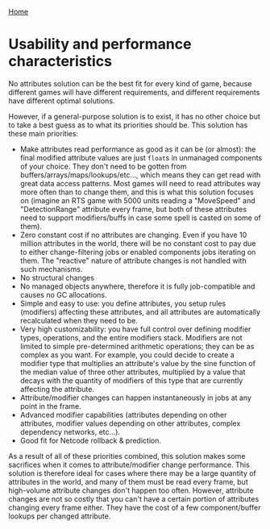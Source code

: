 
[Home](../README.md)

# Usability and performance characteristics

No attributes solution can be the best fit for every kind of game, because different games will have different requirements, and different requirements have different optimal solutions.

However, if a general-purpose solution is to exist, it has no other choice but to take a best guess as to what its priorities should be. This solution has these main priorities:
* Make attributes read performance as good as it can be (or almost): the final modified attribute values are just `float`s in unmanaged components of your choice. They don't need to be gotten from buffers/arrays/maps/lookups/etc..., which means they can get read with great data access patterns. Most games will need to read attributes way more often than to change them, and this is what this solution focuses on (imagine an RTS game with 5000 units reading a "MoveSpeed" and "DetectionRange" attribute every frame, but both of these attributes need to support modifiers/buffs in case some spell is casted on some of them).
* Zero constant cost if no attributes are changing. Even if you have 10 million attributes in the world, there will be no constant cost to pay due to either change-filtering jobs or enabled components jobs iterating on them. The "reactive" nature of attribute changes is not handled with such mechanisms.
* No structural changes
* No managed objects anywhere, therefore it is fully job-compatible and causes no GC allocations.
* Simple and easy to use: you define attributes, you setup rules (modifiers) affecting these attributes, and all attributes are automatically recalculated when they need to be.
* Very high customizability: you have full control over defining modifier types, operations, and the entire modifiers stack. Modifiers are not limited to simple pre-determined arithmetic operations; they can be as complex as you want. For example, you could decide to create a modifier type that multiplies an attribute's value by the sine function of the median value of three other attributes, multiplied by a value that decays with the quantity of modifiers of this type that are currently affecting the attribute.
* Attribute/modifier changes can happen instantaneously in jobs at any point in the frame.
* Advanced modifier capabilities (attributes depending on other attributes, modifier values depending on other attributes, complex dependency networks, etc...).
* Good fit for Netcode rollback & prediction.

As a result of all of these priorities combined, this solution makes some sacrifices when it comes to attribute/modifier change performance. This solution is therefore ideal for cases where there may be a large quantity of attributes in the world, and many of them must be read every frame, but high-volume attribute changes don't happen too often. However, attribute changes are not so costly that you can't have a certain portion of attributes changing every frame either. They have the cost of a few component/buffer lookups per changed attribute.
